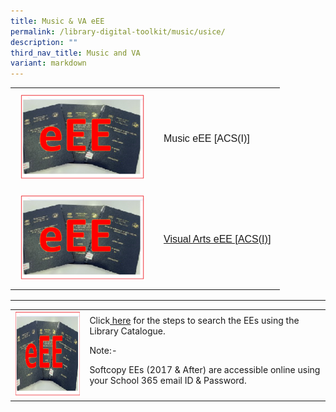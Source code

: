 ```yaml
---
title: Music & VA eEE
permalink: /library-digital-toolkit/music/usice/
description: ""
third_nav_title: Music and VA
variant: markdown
---
```

<table style="box-sizing: border-box; border-collapse: collapse; min-width: 500px; margin-top: 0px; color: #000000; font-family: Arial, sans-serif; font-size: 16px; font-style: normal; font-variant-ligatures: normal; font-variant-caps: normal; font-weight: 400; letter-spacing: normal; orphans: 2; text-align: start; text-transform: none; white-space: normal; widows: 2; word-spacing: 0px; -webkit-text-stroke-width: 0px; text-decoration-thickness: initial; text-decoration-style: initial; text-decoration-color: initial;">
<tbody style="box-sizing: border-box; margin-top: 0px;">
<tr style="box-sizing: border-box; margin-top: 0px;">
<td style="box-sizing: border-box; border-collapse: collapse; padding: 10px 15px; line-height: 18px; margin-top: 0px;"><a rel="noopener noreferrer" href="https://schoolibrary.moe.edu.sg/anglochineseindependent/cgi-bin/spydus.exe/ENQ/WPAC/BIBENQ?QRY=SVL(MUSICEE2024)&amp;NRECS=20" style="box-sizing: border-box; background-color: transparent; font-size: 1em; font-family: Arial, sans-serif !important; outline-width: 0px; text-decoration: underline; margin-top: 0px;"><img height="137" width="200" alt="" src="/images/Library%20Digital%20Toolkit/eEE-300x206.png" class="alignnone wp-image-19046"></a></td>
<td style="box-sizing: border-box; border-collapse: collapse; padding: 10px 15px; line-height: 18px;"><a href="https://schoolibrary.moe.edu.sg/anglochineseindependent/cgi-bin/spydus.exe/ENQ/WPAC/BIBENQ?QRY=SVL(MUSICEE2024)&amp;NRECS=20" style="box-sizing: border-box; background-color: transparent; font-size: 1em; font-family: Arial, sans-serif !important; text-decoration: none; margin-top: 0px;">Music eEE [ACS(I)]</a></td>
</tr>
<tr style="box-sizing: border-box; margin-top: 0px;">
<td style="box-sizing: border-box; border-collapse: collapse; padding: 10px 15px; line-height: 18px; margin-top: 0px;"><a rel="noopener noreferrer" href="https://schoolibrary.moe.edu.sg/anglochineseindependent/cgi-bin/spydus.exe/ENQ/WPAC/BIBENQ?QRY=SVL(VAEE2024)&amp;NRECS=20"><img height="137" width="200" alt="" src="/images/Library%20Digital%20Toolkit/eEE-300x206.png" class="alignnone wp-image-19046"></a></td>
<td style="box-sizing: border-box; border-collapse: collapse; padding: 10px 15px; line-height: 18px;"><a href="https://schoolibrary.moe.edu.sg/anglochineseindependent/cgi-bin/spydus.exe/ENQ/WPAC/BIBENQ?QRY=SVL(VAEE2024)&amp;NRECS=20">Visual Arts eEE [ACS(I)] </a></td>
</tr>
</tbody>
</table>

* * *

<table>
<tbody>
<tr>
<td><img height="137" width="200" alt="" src="/images/Library%20Digital%20Toolkit/eEE-300x206.png"></td>
<td>Click<a href="/files/Library/Access_E_copy_EEs_Via_OPAC.pdf">&nbsp;here</a>&nbsp;for the steps to search the EEs using the Library Catalogue.
<p>Note:-</p>
<p>Softcopy EEs (2017 &amp; After) are accessible online using your School 365 email ID &amp; Password.</p>
</td>
</tr>
</tbody>
</table>